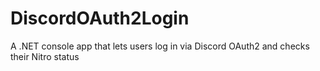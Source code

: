 # DiscordOAuth2Login
A .NET console app that lets users log in via Discord OAuth2 and checks their Nitro status
